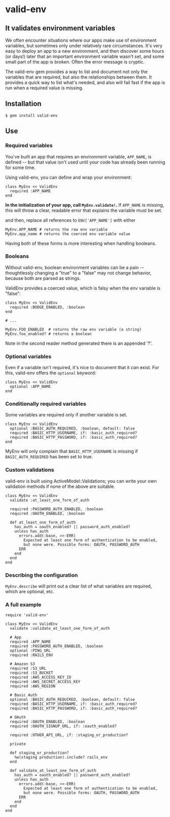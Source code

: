 # valid-env
## It validates environment variables

We often encounter situations where our apps make use of environment variables, but sometimes only under relatively rare circumstances. It's very easy to deploy an app to a new environment, and then discover some hours (or days!) later that an important environment variable wasn't set, and some small part of the app is broken. Often the error message is cryptic.

The valid-env gem provides a way to list and document not only the variables that are required, but also the relationships between them. It provides a quick way to list what's needed, and also will fail fast if the app is run when a required value is missing.

## Installation

```
$ gem install valid-env
```

## Use

### Required variables

You've built an app that requires an environment variable, `APP_NAME`, is defined -- but that value isn't used until your code has already been running for some time.

Using valid-env, you can define and wrap your environment:

```
class MyEnv << ValidEnv
  required :APP_NAME
end
```

**In the initialization of your app, call `MyEnv.validate!`.** If `APP_NAME` is missing, this will throw a clear, readable error that explains the variable must be set.

and then, replace all references to `ENV['APP_NAME']` with either

```
MyEnv.APP_NAME # returns the raw env variable
MyEnv.app_name # returns the coerced env variable value
```

Having both of these forms is more interesting when handling booleans.

### Booleans

Without valid-env, boolean environment variables can be a pain -- thoughtlessly changing a "true" to a "false" may not change behavior, because both are parsed as strings.

ValidEnv provides a coerced value, which is falsy when the env variable is "false":


```
class MyEnv << ValidEnv
  required :BODGE_ENABLED, :boolean
end

# ...

MyEnv.FOO_ENABLED  # returns the raw env variable (a string)
MyEnv.foo_enabled? # returns a boolean
```

Note in the second reader method generated there is an appended '?'.

### Optional variables

Even if a variable isn't required, it's nice to document that it *can* exist. For this, valid-env offers the `optional` keyword:

```
class MyEnv << ValidEnv
  optional :APP_NAME
end
```

### Conditionally required variables

Some variables are required only if another variable is set.

```
class MyEnv << ValidEnv
  optional :BASIC_AUTH_REQUIRED, :boolean, default: false
  required :BASIC_HTTP_USERNAME, if: :basic_auth_required?
  required :BASIC_HTTP_PASSWORD, if: :basic_auth_required?
end
```

MyEnv will only complain that `BASIC_HTTP_USERNAME` is missing if `BASIC_AUTH_REQUIRED` has been set to true.

### Custom validations

valid-env is built using ActiveModel::Validations; you can write your own validation methods if none of the above are suitable.

```
class MyEnv << ValidEnv
  validate :at_least_one_form_of_auth

  required :PASSWORD_AUTH_ENABLED, :boolean
  required :OAUTH_ENABLED, :boolean

  def at_least_one_form_of_auth
    has_auth = oauth_enabled? || password_auth_enabled?
    unless has_auth
      errors.add(:base, >>-ERR)
        Expected at least one form of authentication to be enabled,
        but none were. Possible forms: OAUTH, PASSWORD_AUTH
      ERR
    end
  end
end
```

### Describing the configuration

`MyEnv.describe` will print out a clear list of what variables are required, which are optional, etc.

### A full example

```
require 'valid-env'

class MyEnv << ValidEnv
  validate :validate_at_least_one_form_of_auth

  # App
  required :APP_NAME
  required :PASSWORD_AUTH_ENABLED, :boolean
  optional :PING_URL
  required :RAILS_ENV

  # Amazon S3
  required :S3_URL
  required :S3_BUCKET
  required :AWS_ACCESS_KEY_ID
  required :AWS_SECRET_ACCESS_KEY
  required :AWS_REGION

  # Basic Auth
  optional :BASIC_AUTH_REQUIRED, :boolean, default: false
  required :BASIC_HTTP_USERNAME, if: :basic_auth_required?
  required :BASIC_HTTP_PASSWORD, if: :basic_auth_required?

  # OAuth
  required :OAUTH_ENABLED, :boolean
  required :OAUTH_SIGNUP_URL, if: :oauth_enabled?

  required :OTHER_API_URL, if: :staging_or_production?

  private

  def staging_or_production?
    %w(staging production).include? rails_env
  end

  def validate_at_least_one_form_of_auth
    has_auth = oauth_enabled? || password_auth_enabled?
    unless has_auth
      errors.add(:base, >>-ERR)
        Expected at least one form of authentication to be enabled,
        but none were. Possible forms: OAUTH, PASSWORD_AUTH
      ERR
    end
  end
end
```
